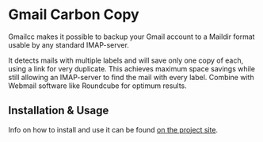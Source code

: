 Gmail Carbon Copy
=================

Gmailcc makes it possible to backup your Gmail account to a Maildir format usable by any standard IMAP-server.

It detects mails with multiple labels and will save only one copy of each, using a link for very duplicate. This achieves maximum space savings while still allowing an IMAP-server to find the mail with every label. Combine with Webmail software like Roundcube for optimum results.

Installation & Usage
--------------------
Info on how to install and use it can be found [on the project site](http://code.crowdway.com/projects/show/gmailcc "Gmail Carbon Copy - Tutorial").
